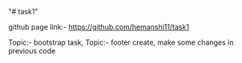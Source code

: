 "# task1" 


github page link:- https://github.com/hemanshi11/task1

Topic:- bootstrap task,
Topic:- footer create, make some changes in previous code 


